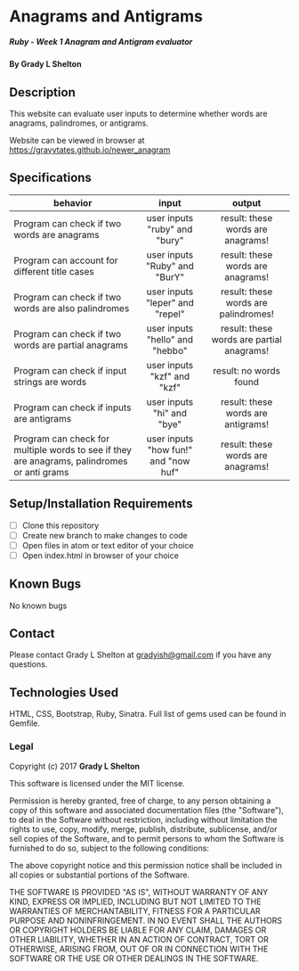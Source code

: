 # Anagrams and Antigrams

##### Ruby - Week 1 Anagram and Antigram evaluator

#### By Grady L Shelton

## Description
This website can evaluate user inputs to determine whether words are anagrams, palindromes, or antigrams.


Website can be viewed in browser at https://gravytates.github.io/newer_anagram

## Specifications

| behavior |  input   |  output  |
|----------|:--------:|:--------:|
|Program can check if two words are anagrams|user inputs "ruby" and "bury"|result: these words are anagrams!|
|Program can account for different title cases|user inputs "Ruby" and "BurY"|result: these words are anagrams!|
|Program can check if two words are also palindromes|user inputs "leper" and "repel"|result: these words are palindromes!|
|Program can check if two words are partial anagrams|user inputs "hello" and "hebbo"|result: these words are partial anagrams!|
|Program can check if input strings are words|user inputs "kzf" and "kzf"|result: no words found|
|Program can check if inputs are antigrams|user inputs "hi" and "bye"|result: these words are antigrams!|
|Program can check for multiple words to see if they are anagrams, palindromes or anti grams|user inputs "how fun!" and "now huf"|result: these words are anagrams!|

## Setup/Installation Requirements

- [ ] Clone this repository
- [ ] Create new branch to make changes to code
- [ ] Open files in atom or text editor of your choice
- [ ] Open index.html in browser of your choice

## Known Bugs
No known bugs
## Contact

Please contact Grady L Shelton at gradyish@gmail.com if you have any questions.

## Technologies Used

HTML, CSS, Bootstrap, Ruby, Sinatra. Full list of gems used can be found in Gemfile.

### Legal

Copyright (c) 2017 **Grady L Shelton**

This software is licensed under the MIT license.

Permission is hereby granted, free of charge, to any person obtaining a copy
of this software and associated documentation files (the "Software"), to deal
in the Software without restriction, including without limitation the rights
to use, copy, modify, merge, publish, distribute, sublicense, and/or sell
copies of the Software, and to permit persons to whom the Software is
furnished to do so, subject to the following conditions:

The above copyright notice and this permission notice shall be included in
all copies or substantial portions of the Software.

THE SOFTWARE IS PROVIDED "AS IS", WITHOUT WARRANTY OF ANY KIND, EXPRESS OR
IMPLIED, INCLUDING BUT NOT LIMITED TO THE WARRANTIES OF MERCHANTABILITY,
FITNESS FOR A PARTICULAR PURPOSE AND NONINFRINGEMENT. IN NO EVENT SHALL THE
AUTHORS OR COPYRIGHT HOLDERS BE LIABLE FOR ANY CLAIM, DAMAGES OR OTHER
LIABILITY, WHETHER IN AN ACTION OF CONTRACT, TORT OR OTHERWISE, ARISING FROM,
OUT OF OR IN CONNECTION WITH THE SOFTWARE OR THE USE OR OTHER DEALINGS IN
THE SOFTWARE.
